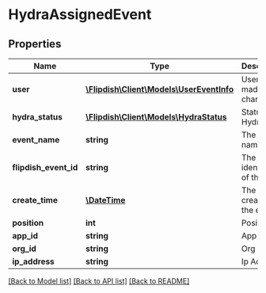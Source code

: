 # HydraAssignedEvent

## Properties
Name | Type | Description | Notes
------------ | ------------- | ------------- | -------------
**user** | [**\Flipdish\\Client\Models\UserEventInfo**](UserEventInfo.md) | User who made the change | [optional] 
**hydra_status** | [**\Flipdish\\Client\Models\HydraStatus**](HydraStatus.md) | Status of Hydra | [optional] 
**event_name** | **string** | The event name | [optional] 
**flipdish_event_id** | **string** | The identitfier of the event | [optional] 
**create_time** | [**\DateTime**](\DateTime.md) | The time of creation of the event | [optional] 
**position** | **int** | Position | [optional] 
**app_id** | **string** | App id | [optional] 
**org_id** | **string** | Org id | [optional] 
**ip_address** | **string** | Ip Address | [optional] 

[[Back to Model list]](../README.md#documentation-for-models) [[Back to API list]](../README.md#documentation-for-api-endpoints) [[Back to README]](../README.md)



